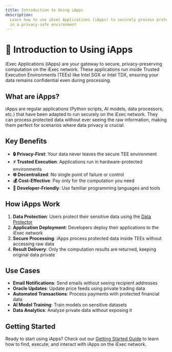 ```yaml
---
title: Introduction to Using iApps
description:
  Learn how to use iExec Applications (iApps) to securely process protected data
  in a privacy-safe environment
---
```


# 📝 Introduction to Using iApps

iExec Applications (iApps) are your gateway to secure, privacy-preserving
computation on the iExec network. These applications run inside Trusted
Execution Environments (TEEs) like Intel SGX or Intel TDX, ensuring your data
remains confidential even during processing.

## What are iApps?

iApps are regular applications (Python scripts, AI models, data processors,
etc.) that have been adapted to run securely on the iExec network. They can
process protected data without ever seeing the raw information, making them
perfect for scenarios where data privacy is crucial.

## Key Benefits

- **🔒 Privacy-First**: Your data never leaves the secure TEE environment
- **⚡ Trusted Execution**: Applications run in hardware-protected environments
- **🌐 Decentralized**: No single point of failure or control
- **💰 Cost-Effective**: Pay only for the computation you need
- **🔧 Developer-Friendly**: Use familiar programming languages and tools

## How iApps Work

1. **Data Protection**: Users protect their sensitive data using the
   [Data Protector](/documentation/manage-data/dataProtector/dataProtectorCore/protectData)
2. **Application Deployment**: Developers deploy their applications to the iExec
   network
3. **Secure Processing**: iApps process protected data inside TEEs without
   accessing raw data
4. **Result Delivery**: Only the computation results are returned, keeping
   original data private

## Use Cases

- **Email Notifications**: Send emails without seeing recipient addresses
- **Oracle Updates**: Update price feeds using private trading data
- **Automated Transactions**: Process payments with protected financial data
- **AI Model Training**: Train models on sensitive datasets
- **Data Analytics**: Analyze private data without exposing it

## Getting Started

Ready to start using iApps? Check out our
[Getting Started Guide](./getting-started.md) to learn how to find, execute, and
interact with iApps on the iExec network.
